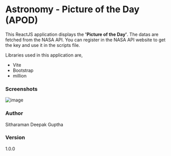 # Astronomy - Picture of the Day (APOD)

This ReactJS application displays the **'Picture of the Day'**. The datas are fetched from the NASA API. You can register in the NASA API website to get the key and use it in the scripts file.

Libraries used in this application are,

- Vite
- Bootstrap
- million

### Screenshots
![image](https://github.com/vzan2012/apod-react/assets/13725828/94024e65-72aa-4201-beeb-731d49139f55)


### Author

Sitharaman Deepak Guptha

### Version

1.0.0
